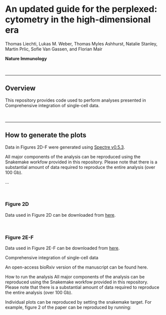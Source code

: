 # An updated guide for the perplexed: cytometry in the high-dimensional era 

Thomas Liechti, Lukas M. Weber, Thomas Myles Ashhurst, Natalie Stanley, Martin Prlic, Sofie Van Gassen, and Florian Mair

**Nature Immunology**

<br/>

---

## Overview

This repository provides code used to perform analyses presented in Comprehensive integration of single-cell data.

<br/>

---

## How to generate the plots

Data in Figures 2D-F were generated using [Spectre v0.5.3](). 

All major components of the analysis can be reproduced using the Snakemake workfow provided in this repository. Please note that there is a substantial amount of data required to reproduce the entire analysis (over 100 Gb).

...

<br/>

### Figure 2D

Data used in Figure 2D can be downloaded from [here]().

<br/>

### Figure 2E-F

Data used in Figure 2E-F can be downloaded from [here]().






Comprehensive integration of single-cell data


An open-access bioRxiv version of the manuscript can be found here.

How to run the analysis
All major components of the analysis can be reproduced using the Snakemake workfow provided in this repository. Please note that there is a substantial amount of data required to reproduce the entire analysis (over 100 Gb).

Individual plots can be reproduced by setting the snakemake target. For example, figure 2 of the paper can be reproduced by running:




